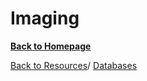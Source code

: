 # Imaging

[**Back to Homepage**](index.md)

[Back to Resources](resources.md)/ [Databases](database.md)

